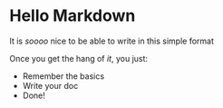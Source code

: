 # Hello Markdown

It is *soooo* nice to be able to write in this simple format

Once you get the hang of *it*, you just:

* Remember the basics
* Write your doc
* Done!

